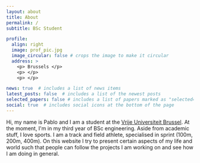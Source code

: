 ```yaml
---
layout: about
title: About
permalink: /
subtitle: BSc Student

profile:
  align: right
  image: prof_pic.jpg
  image_circular: false # crops the image to make it circular
  address: >
    <p> Brussels </p>
    <p> </p>
    <p> </p>

news: true  # includes a list of news items
latest_posts: false  # includes a list of the newest posts
selected_papers: false # includes a list of papers marked as "selected={true}"
social: true  # includes social icons at the bottom of the page
---
```


Hi, my name is Pablo and I am a student at the [Vrije Universiteit Brussel](https://www.vub.be/nl). At the moment, I'm in my third year of BSc engineering. Aside from  academic stuff, I love sports. I am a track and field athlete, specialised in sprint (100m, 200m, 400m). On this website I try to present certain aspects of my life and world such that people can follow the projects I am working on and see how I am doing in general.
